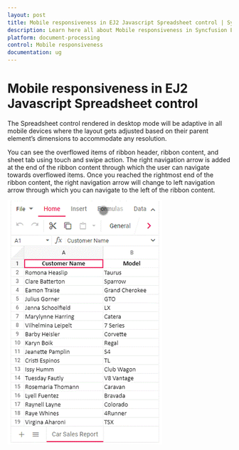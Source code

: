 ```yaml
---
layout: post
title: Mobile responsiveness in EJ2 Javascript Spreadsheet control | Syncfusion
description: Learn here all about Mobile responsiveness in Syncfusion EJ2 Javascript Spreadsheet control of Syncfusion Essential JS 2 and more.
platform: document-processing
control: Mobile responsiveness 
documentation: ug
---
```


# Mobile responsiveness in EJ2 Javascript Spreadsheet control

The Spreadsheet control rendered in desktop mode will be adaptive in all mobile devices where the layout gets adjusted based on their parent element’s dimensions to accommodate any resolution.

You can see the overflowed items of ribbon header, ribbon content, and sheet tab using touch and swipe action. The right navigation arrow is added at the end of the ribbon content through which the user can navigate towards overflowed items. Once you reached the rightmost end of the ribbon content, the right navigation arrow will change to left navigation arrow through which you can navigate to the left of the ribbon content.

![Spreadsheet Adaptive Mode](./images/spreadsheet_adaptive_mode.gif)
